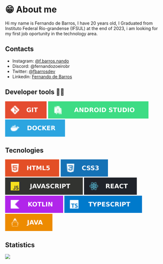 # 😁 About me

Hi my name is Fernando de Barros, I have 20 years old, I Graduated from Instituto Federal Rio-grandense (IFSUL) at the end of 2023, i am looking for my first job oportunity in the technology area.

## Contacts
- Instagram: [@f.barros.nando](https://www.instagram.com/f.barros.nando/)
- Discord: @fernandozoeirobr
- Twitter: [@fbarrosdev](https://twitter.com/fbarrosdev)
- Linkedin: [Fernando de Barros](https://www.linkedin.com/in/fernando-de-barros-204864241/)

## Developer tools 👨‍💻
<!--[<img src="./badges/vscode-badge.svg"/>](https://code.visualstudio.com)-->
[<img src="./badges/git-badge.svg"/>](https://git-scm.com)
[<img src="./badges/android-studio-badge.svg"/>](https://developer.android.com/studio)
[<img src="./badges/docker-badge.svg"/>](https://www.docker.com/)


## Tecnologies
[<img src="./badges/html5-badge.svg"/>](https://developer.mozilla.org/en-US/docs/Glossary/HTML5)
[<img src="./badges/css3-badge.svg"/>](https://developer.mozilla.org/en-US/docs/Web/CSS)
[<img src="./badges/javascript-badge.svg"/>](https://developer.mozilla.org/en-US/docs/Web/JavaScript)
[<img src="./badges/react-badge.svg"/>](https://react.dev/)
[<img src="./badges/kotlin-badge.svg"/>](https://kotlinlang.org/)
[<img src="./badges/typescript-badge.svg"/>](https://www.typescriptlang.org)
[<img src="./badges/java-badge.svg"/>](https://www.java.com/pt-BR/)




## Statistics

![](https://github-readme-stats.vercel.app/api/top-langs?username=fernandobarrosd)




